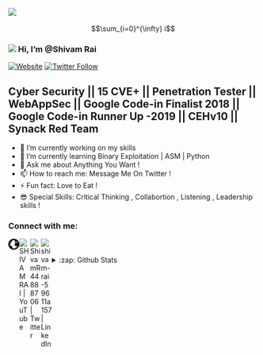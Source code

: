![](https://github.com/rfyiamcool/rfyiamcool/blob/master/header.png)

$$\sum_{i=0}^{\infty} i$$

### <img src="https://media.giphy.com/media/hvRJCLFzcasrR4ia7z/giphy.gif" width="25px"> Hi, I’m @Shivam Rai

[![Website](https://img.shields.io/website?label=shivamrai2003.github.io&style=for-the-badge&url=https://shivamrai2003.github.io/)](https://shivamrai2003.github.io/)
[![Twitter Follow](https://img.shields.io/twitter/follow/shivam24rai?color=1DA1F2&logo=twitter&style=for-the-badge)](https://twitter.com/intent/follow?original_referer=https%3A%2F%2Fgithub.com%2FcodeSTACKr&screen_name=shivam24rai)

## Cyber Security || 15 CVE+ || Penetration Tester || WebAppSec || Google Code-in Finalist 2018 || Google Code-in Runner Up -2019 || CEHv10 || Synack Red Team


- 🔭 I’m currently working on my skills 
- 🌱 I’m currently learning Binary Exploitation | ASM | Python
- 💬 Ask me about Anything You Want !
- 📫 How to reach me: Message Me On Twitter !
- ⚡ Fun fact: Love to Eat !
- 😎 Special Skills: Critical Thinking , Collabortion , Listening , Leadership skills !

### Connect with me:

[<img align="left" alt="shivamrai2003.github.io" width="22px" src="https://raw.githubusercontent.com/iconic/open-iconic/master/svg/globe.svg" />](shivamrai2003.github.io)
[<img align="left" alt="SHIVAM RAI | YouTube" width="22px" src="https://cdn.jsdelivr.net/npm/simple-icons@v3/icons/youtube.svg" />](https://www.youtube.com/channel/UC4rMye-fbZtLe1Z3kcWSIAg)
[<img align="left" alt="ShivamR44888706 | Twitter" width="22px" src="https://cdn.jsdelivr.net/npm/simple-icons@v3/icons/twitter.svg" />](https://twitter.com/shivam24rai)
[<img align="left" alt="shivam-rai-59611a157 | LinkedIn" width="22px" src="https://cdn.jsdelivr.net/npm/simple-icons@v3/icons/linkedin.svg" />](https://www.linkedin.com/in/shivam-rai-59611a157)

<br />
<br />

<details>
  <summary>:zap: Github Stats</summary>

  <img align="left" alt="Shivam Rai Github Stats" src="https://github-readme-stats.vercel.app/api?username=ShivamRai2003&count_private=true&show_icons=true&hide_border=true&theme=tokyonight" />

</details>
